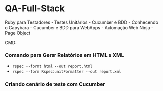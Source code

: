 # QA-Full-Stack
Ruby para Testadores - Testes Unitários - Cucumber e BDD - Conhecendo o Capybara - Cucumber e BDD para WebApps - Automação Web Ninja - Page Object

CMD:

### Comando para Gerar Relatórios em HTML e XML

- ``` rspec --formt html --out report.html ```
- ``` rspec --form RspecJunitFormatter --out report.xml ```

### Criando cenário de teste com Cucumber
